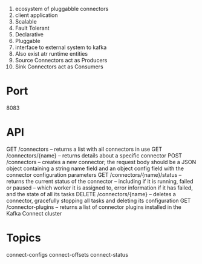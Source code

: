 1.  ecosystem of pluggabble connectors
2.  client application
3.  Scalable
4.  Fault Tolerant
5.  Declarative
6.  Pluggable
7.  interface to external system to kafka
8.  Also exist atr runtime entities
9.  Source Connectors act as Producers
10. Sink Connectors act as Consumers

# Port 
8083

# API
GET /connectors – returns a list with all connectors in use
GET /connectors/{name} – returns details about a specific connector
POST /connectors – creates a new connector; the request body should be a JSON object containing a string name field and an object config field with the connector configuration parameters
GET /connectors/{name}/status – returns the current status of the connector – including if it is running, failed or paused – which worker it is assigned to, error information if it has failed, and the state of all its tasks
DELETE /connectors/{name} – deletes a connector, gracefully stopping all tasks and deleting its configuration
GET /connector-plugins – returns a list of connector plugins installed in the Kafka Connect cluster

# Topics
connect-configs
connect-offsets
connect-status
